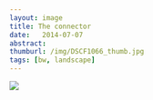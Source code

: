 ```yaml
---
layout: image
title: The connector
date:   2014-07-07
abstract: 
thumburl: /img/DSCF1066_thumb.jpg
tags: [bw, landscape]
---
```

![](/img/DSCF1066.jpg)

